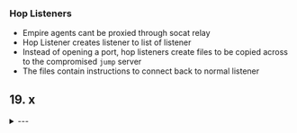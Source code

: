 ### Hop Listeners

- Empire agents cant be proxied through socat relay
- Hop Listener creates listener to list of listener
- Instead of opening a port, hop listeners create files to be copied across to the compromised `jump` server
- The files contain instructions to connect back to normal listener


## 19. x

<details>
  <summary>---</summary>

</details>
